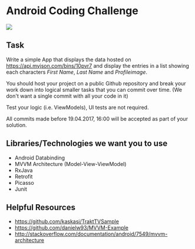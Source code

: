 # Android Coding Challenge
![](http://i.imgur.com/aqf4iWN.png)
## Task
Write a simple App that displays the data hosted on https://api.myjson.com/bins/10pvr7 and display the entries in a list showing each characters *First Name*, *Last Name* and *Profileimage*.

You should host your project on a public Github repository and break your work down into logical smaller tasks that you can commit over time. 
(We don't want a single commit with all your code in it)

Test your logic (i.e. ViewModels), UI tests are not required.

All commits made before 19.04.2017, 16:00 will be accepted as part of your solution.

## Libraries/Technologies we want you to use
* Android Databinding
* MVVM Architecture (Model-View-ViewModel)
* RxJava
* Retrofit
* Picasso
* Junit

## Helpful Resources
* https://github.com/kaskasi/TraktTVSample
* https://github.com/danielw93/MVVM-Example
* http://stackoverflow.com/documentation/android/7549/mvvm-architecture
